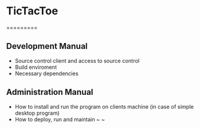 # TicTacToe
=========
## Development Manual
* Source control client and access to source control
* Build enviroment
* Necessary dependencies

## Administration Manual
* How to install and run the program on clients machine (in case of simple desktop program)
* How to deploy, run and maintain
~
~
